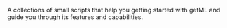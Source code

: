 A collections of small scripts that help you getting started with
getML and guide you through its features and capabilities.
